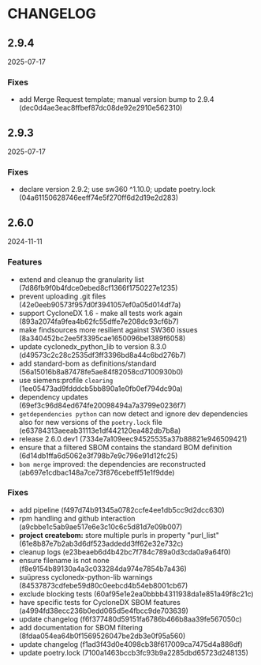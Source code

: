 # CHANGELOG

<!--- next entry here -->

## 2.9.4
2025-07-17

### Fixes

- add Merge Request template; manual version bump to 2.9.4 (dec0d4ae3eac8ffbef87dc08de92e2910e562310)

## 2.9.3
2025-07-17

### Fixes

- declare version 2.9.2; use sw360 ^1.10.0; update poetry.lock (04a61150628746eeff74e5f270ff6d2d19e2d283)

## 2.6.0
2024-11-11

### Features

- extend and cleanup the granularity list (7d86fb9f0b4fdce0ebed8cf1366f1750227e1235)
- prevent uploading .git files (42e0eeb90573f957d0f3941057ef0a05d014df7a)
- support CycloneDX 1.6 - make all tests work again (893a2074fa9fea4b62fc55dffe7e208dc93cf6b7)
- make findsources more resilient against SW360 issues (8a340452bc2ee5f3395cae1650096be1389f6058)
- update cyclonedx_python_lib to version 8.3.0 (d49573c2c28c2535df3ff3396bd8a44c6bd276b7)
- add standard-bom as definitions/standard (56a15016b8a87478fe5ae84f82058cd7100930b0)
- use siemens:profile `clearing` (1ee05473ad9fdddcb5bb890a1e0fb0ef794dc90a)
- dependency updates (69ef3c96d84ed674fe20098494a7a3799e0236f7)
- `getdependencies python` can now detect and ignore dev dependencies also for new versions of the `poetry.lock` file (e63784313aeeab31113e1df442120ea482db7b8a)
- release 2.6.0.dev1 (7334e7a109eec94525535a37b88821e946509421)
- ensure that a filtered SBOM contains the standard BOM definition (6d14db1ffa6d5062e3f798b7e9c796e91d12fc25)
- `bom merge` improved: the dependencies are reconstructed (ab697e1cdbac148a7ce73f876cebeff51e1f9dde)

### Fixes

- add pipeline (f497d74b91345a0782ccfe4ee1db5cc9d2dcc630)
- rpm handling and github interaction (a9cbbe1c5ab9ae517e6e3c10c6c5d81d7e09b007)
- **project createbom:** store multiple purls in property "purl_list" (61e8b87e7b2ab3d6df523addedd3ff62e32e732c)
- cleanup logs (e23beaeb6d4b42bc7f784c789a0d3cda0a9a64f0)
- ensure filename is not none (f8e9154b89130a4a3c033284da974e7854b7a436)
- suüpress cyclonedx-python-lib warnings (84537873cdfebe59d80c0eebcd4b54eb8001cb67)
- exclude blocking tests (60af95e1e2ea0bbbb4311938da1e851a49f8c21c)
- have specific tests for CycloneDX SBOM features (a4994fd38ecc236b0edd065d5e4fbcc9de703639)
- update changelog (f6f377480d59151fa6786b466b8aa39fe567050c)
- add documentation for SBOM filtering (8fdaa054ea64b0f1569526047be2db3e0f95a560)
- update changelog (f1ad3f43d0e4098cb38f617009ca7475d4a886df)
- update poetry.lock (7100a1463bccb3fc93b9a2285dbd65723d248135)